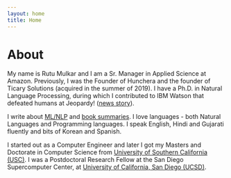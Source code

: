 ```yaml
---
layout: home
title: Home
---
```


# About

My name is Rutu Mulkar and I am a Sr. Manager in Applied Science at Amazon. Previously, I was the Founder of Hunchera and the founder of Ticary Solutions (acquired in the summer of 2019). I have a Ph.D. in Natural Language Processing, during which I contributed to IBM Watson that defeated humans at Jeopardy! (<a href="https://www.prnewswire.com/news-releases/ibm-announces-eight-universities-contributing-to-the-watson-computing-systems-development-115892914.html">news story</a>).

I write about <a href="http://rutumulkar.com/ml-notes">ML/NLP</a> and <a href="https://rutumulkar.com/bookproject">book summaries</a>. I love languages - both Natural Languages and Programming languages. I speak English, Hindi and Gujarati fluently and bits of Korean and Spanish.

I started out as a Computer Engineer and later I got my Masters and Doctorate in Computer Science from <a href="usc.edu">University of Southern California (USC)</a>.  I was a Postdoctoral Research Fellow at the San Diego Supercomputer Center, at <a href="ucsd.edu">University of California, San Diego (UCSD)</a>.
